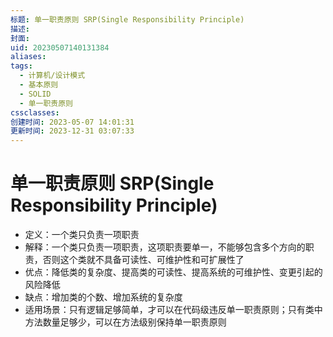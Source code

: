 ```yaml
---
标题: 单一职责原则 SRP(Single Responsibility Principle)
描述: 
封面: 
uid: 20230507140131384
aliases: 
tags:
  - 计算机/设计模式
  - 基本原则
  - SOLID
  - 单一职责原则
cssclasses: 
创建时间: 2023-05-07 14:01:31
更新时间: 2023-12-31 03:07:33
---
```


# 单一职责原则 SRP(Single Responsibility Principle)

- 定义：一个类只负责一项职责
- 解释：一个类只负责一项职责，这项职责要单一，不能够包含多个方向的职责，否则这个类就不具备可读性、可维护性和可扩展性了
- 优点：降低类的复杂度、提高类的可读性、提高系统的可维护性、变更引起的风险降低
- 缺点：增加类的个数、增加系统的复杂度
- 适用场景：只有逻辑足够简单，才可以在代码级违反单一职责原则；只有类中方法数量足够少，可以在方法级别保持单一职责原则
